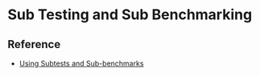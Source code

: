 # Sub Testing and Sub Benchmarking

## Reference

- [Using Subtests and Sub-benchmarks](https://blog.golang.org/subtests)
